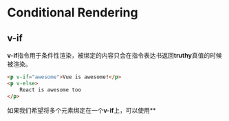 # Conditional Rendering

## v-if

**v-if**指令用于条件性渲染，被绑定的内容只会在指令表达书返回**truthy**真值的时候被渲染。

```html
<p v-if="awesome">Vue is awesome!</p>
<p v-else>
    React is awesome too
</p>
```

如果我们希望将多个元素绑定在一个**v-if**上，可以使用**<template>**元素做一个包裹元素，最终渲染的结果不包含<**template>**元素。

```html
<template v-if="visible">
<h1>Title</h1>
    <p>
        Paragrap 
    </p>
</template>
```

**v-else**元素必须紧跟在**v-if**或者**v-else-if**的元素后，否则它将不被识别。

```html
<template v-if="loginType==='username'">
<label>Username</label>
<input placehoder="Enter your username">
</template>	
<template v-else>
<label>Email</label>
<input placehoder="Enter your email address">
</template>	
```

在上面的代码切换中，并不会清楚**input**中用户已输入的内容，这是因为两个**template**使用了相同的elements，逻辑上只是替换了**input**的placeholder。

在Vue中，我们通过为**input**元素添加一个具有唯一值的 **key **attribute来实现元素的重新渲染：

```html
<template v-if="loginType==='username'">
<label>Username</label>
<input placehoder="Enter your username" key="username-type">
</template>	
<template v-else>
<label>Email</label>
<input placehoder="Enter your email address" key="email-type">
</template>	
```

## v-show

另一个根据条件展示元素的指令是**v-show**：

```html
<p v-show="visible">hello</p>
```

与**v-if**不同的是**v-show**所绑定的元素会始终保留在DOM中。也就是说v-show只是简单地切换了元素CSS property **display**。

**v-if**是真正意义上的条件渲染，它会确保在切换过程中元素被适当地销毁重建。同时**v-if**也是**惰性的**，即直到条件第一次为真值时才会渲染条件快。**v-show**则不管初始条件如何，总会渲染元素，并只是对CSS property进行更改。

<u>需要注意的是v-show不支持v-else以及template</u>



## 不要将v-if与v-for同时用在一个元素上

一般在遇到两种情况我们会倾向这么做：

1.希望过滤列表中的条件项目

```html
<ul>
    <li
        v-for="user in users"
        v-if="user.isActive"
        :key="user.id"
        >
    {{user.name}}
    </li>
</ul>
```

因为在Vue中v-for比v-if具有更高地优先级，所以会优先进行以下运算：

```js
this.users.map(function(user){
    if(user.isActive){
        return user.name
    }
})
```

因此即使isActive为真值地只是users内的一小部分user，Vue也得在每次重新渲染时遍历整个列表，之后的**v-if**重复检查了isActive。且无论isActive有没有发生改变，重渲染时都得遍历整个列表。

因此我们**让v-for在计算属性的基础上进行遍历**：

```js
computed:{
    activeUsers:function(){
        return this.users.filter(function(user){
            return user.isActive
        })
    }
}//Array.filter()方法将创建一个新数组，新数组中的元素是通过检查指定数组（users）中符合条件（function(user)...）的所有元素
```

```html
<ul>
    <li
        v-for="activeUsers"
        :key="user.id">
    {{user.name}}</li>
</ul>
```

引入计算属性后的代码不会重复检查property isActive ,且只有在users数组发生相关变化时才会被重新渲染，如此**解耦**了渲染层的逻辑，可维护性增加了。

2.避免渲染本该被隐藏的列表

```html
<ul>
  <li
    v-for="user in users"
    v-if="shouldShowUsers"
    :key="user.id"
  >
    {{ user.name }}
  </li>
</ul>
```

由于**v-for**的优先级大于**v-if**，因此v-for会对所有的用户检查shouldShowUsers

```html
<ul v-if="shouldShowUsers">
  <li
    v-for="user in users"
    :key="user.id"
  >
    {{ user.name }}
  </li>
</ul>
```

通过将**v-if**移至父级元素，我们只检查一次，且不会在 `shouldShowUsers` 为否的时候运算 **v-for**。